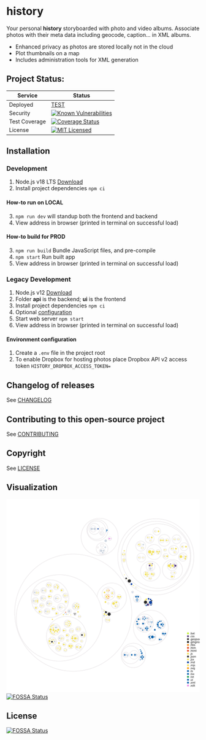 # history

Your personal **history** storyboarded with photo and video albums. Associate photos with their meta data including geocode, caption... in XML albums.
* Enhanced privacy as photos are stored locally not in the cloud
* Plot thumbnails on a map
* Includes administration tools for XML generation

## Project Status:
| Service | Status |
|---|---|
| Deployed | [TEST](https://history.domaindesign.ca/) |
| Security | [![Known Vulnerabilities](https://snyk.io/test/github/danactive/history/badge.svg)](https://app.snyk.io/org/danactive/project/ca45a886-fc61-402f-9cd1-69bf22b35f24) |
| Test Coverage | [![Coverage Status](https://coveralls.io/repos/github/danactive/history/badge.svg?branch=master)](https://coveralls.io/github/danactive/history?branch=master) |
| License | [![MIT Licensed](http://img.shields.io/badge/license-MIT-blue.svg?style=flat-square)](http://opensource.org/licenses/MIT) |

## Installation

### Development
1. Node.js v18 LTS [Download](https://nodejs.org/)
2. Install project dependencies `npm ci`

#### How-to run on LOCAL
3. `npm run dev` will standup both the frontend and backend
4. View address in browser (printed in terminal on successful load)

#### How-to build for PROD
3. `npm run build` Bundle JavaScript files, and pre-compile
4. `npm start` Run built app
5. View address in browser (printed in terminal on successful load)

### Legacy Development
1. Node.js v12 [Download](https://nodejs.org/)
1. Folder **api** is the backend; **ui** is the frontend
1. Install project dependencies `npm ci`
1. Optional [configuration](#environment-configuration)
1. Start web server `npm start`
1. View address in browser (printed in terminal on successful load)

#### Environment configuration
1. Create a `.env` file in the project root
1. To enable Dropbox for hosting photos place Dropbox API v2 access token `HISTORY_DROPBOX_ACCESS_TOKEN=`

## Changelog of releases
See [CHANGELOG](CHANGELOG.md)

## Contributing to this open-source project
See [CONTRIBUTING](api/CONTRIBUTING.md)

## Copyright
See [LICENSE](LICENSE)

## Visualization
![Visualization of the codebase](./diagram.svg)
[![FOSSA Status](https://app.fossa.com/api/projects/git%2Bgithub.com%2Fdanactive%2Fhistory.svg?type=shield)](https://app.fossa.com/projects/git%2Bgithub.com%2Fdanactive%2Fhistory?ref=badge_shield)


## License
[![FOSSA Status](https://app.fossa.com/api/projects/git%2Bgithub.com%2Fdanactive%2Fhistory.svg?type=large)](https://app.fossa.com/projects/git%2Bgithub.com%2Fdanactive%2Fhistory?ref=badge_large)